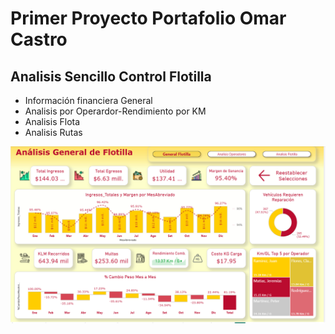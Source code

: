 # Primer Proyecto Portafolio  Omar Castro
## Analisis Sencillo Control Flotilla
* Información financiera General
* Analisis por Operardor-Rendimiento por KM
* Analisis Flota
* Analisis Rutas


![1760910439640](image/Readmi/1760910439640.png)